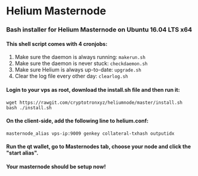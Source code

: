 # Helium Masternode
### Bash installer for Helium Masternode on Ubuntu 16.04 LTS x64

#### This shell script comes with 4 cronjobs: 
1. Make sure the daemon is always running: `makerun.sh`
2. Make sure the daemon is never stuck: `checkdaemon.sh`
3. Make sure Helium is always up-to-date: `upgrade.sh`
4. Clear the log file every other day: `clearlog.sh`

#### Login to your vps as root, download the install.sh file and then run it:
```
wget https://rawgit.com/cryptotronxyz/heliumnode/master/install.sh
bash ./install.sh
```

#### On the client-side, add the following line to helium.conf:
```
masternode_alias vps-ip:9009 genkey collateral-txhash outputidx
```

#### Run the qt wallet, go to Masternodes tab, choose your node and click the "start alias".

#### Your masternode should be setup now!
